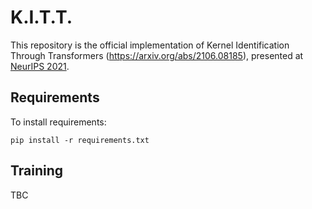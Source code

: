
# K.I.T.T.

This repository is the official implementation of Kernel Identification Through Transformers (https://arxiv.org/abs/2106.08185), presented at [NeurIPS 2021](https://neurips.cc/Conferences/2021). 


## Requirements

To install requirements:

```setup
pip install -r requirements.txt
```


## Training

TBC
